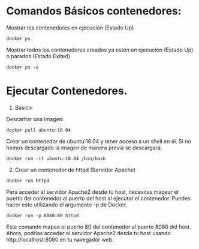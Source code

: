 # Comandos Básicos contenedores:

Mostrar los contenedores en ejecución (Estado Up)

```
docker ps
```

Mostrar todos los contenedores creados ya estén en ejecución (Estado Up) o parados (Estado Exited)

```
docker ps -a
```


# Ejecutar Contenedores.

1. Básico

Descarhar una imagen:

```
docker pull ubuntu:18.04
```
Crear un contenedor de ubuntu:18.04 y tener acceso a un shell en él. Si no hemos descargado la imagen de manera previa se descargará.

```
docker run -it ubuntu:18.04 /bin/bash
```

2. Crear un contenedor de httpd (Servidor Apache)

```
docker run httpd
```

Para acceder al servidor Apache2 desde tu host, necesitas mapear el puerto del contenedor al puerto del host al ejecutar el contenedor. Puedes hacer esto utilizando el argumento -p de Docker. 

```
docker run -p 8080:80 httpd
```

Este comando mapea el puerto 80 del contenedor al puerto 8080 del host. Ahora, podrías acceder al servidor Apache2 desde tu host usando http://localhost:8080 en tu navegador web.

